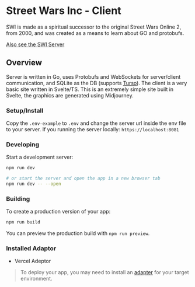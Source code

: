 # Street Wars Inc - Client

SWI is made as a spiritual successor to the original Street Wars Online 2, from 2000, and was created as a means to learn about GO and protobufs.

[Also see the  SWI Server](https://github.com/MrEliasen/SWI-server) 

## Overview

Server is written in Go, uses Protobufs and WebSockets for server/client communication, and SQLite as the DB (supports [Turso](https://turso.tech/)). The client is a very basic site written in Svelte/TS. This is an extremely simple site built in Svelte, the graphics are generated using Midjourney.

### Setup/Install

Copy the `.env-example` to `.env` and change the server url inside the env file to your server. If you running the server locally: `https://localhost:8081`

### Developing

Start a development server:

```bash
npm run dev

# or start the server and open the app in a new browser tab
npm run dev -- --open
```

### Building

To create a production version of your app:

```bash
npm run build
```

You can preview the production build with `npm run preview`.

### Installed Adaptor

-   Vercel Adeptor

> To deploy your app, you may need to install an [adapter](https://kit.svelte.dev/docs/adapters) for your target environment.
